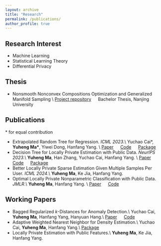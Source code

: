 ```yaml
---
layout: archive
title: "Research"
permalink: /publications/
author_profile: true
---
```



Research Interest
---

- Machine Learning 
- Statistical Learning Theory
- Differential Privacy


Thesis
---

- Nonsmooth Nonconvex Compositions Optimization and Generalized Manifold Sampling \\
[Project repository](https://github.com/Karlmyh/ManifoldSampling) &emsp;  Bachelor Thesis, Nanjing University


Publications
---
\* for equal contribution
- Extrapolated Random Tree for Regression. *ICML 2023*.\\
Yuchao Cai\*, **Yuheng Ma\***, Yiwei Dong, Hanfang Yang. \\
[Paper](https://proceedings.mlr.press/v202/cai23d.html) &emsp; [Code](https://github.com/Karlmyh/ERTR) &emsp; [Package](https://github.com/Karlmyh/ExtraTree) 
- Decision Tree for Locally Private Estimation with Public Data. *NeurIPS 2023*.\\
**Yuheng Ma**, Han Zhang, Yuchao Cai, Hanfang Yang. \\
[Paper](https://openreview.net/forum?id=F5FVsfCxt8) &emsp; [Code](https://github.com/Karlmyh/LPDT) &emsp; [Package](https://github.com/Karlmyh/LPDT)
- Better Locally Private Sparse Estimation Given Multiple Samples Per User. *ICML 2024*.\\
**Yuheng Ma**, Ke Jia, Hanfang Yang. 
- Optimal Locally Private Nonparametric Classification with Public Data. *JMLR*.\\
**Yuheng Ma**, Hanfang Yang. \\
[Paper](https://arxiv.org/abs/2311.11369) &emsp; [Code](https://github.com/Karlmyh/LPCT)


Working Papers
---


- Bagged Regularized $k$-Distances for Anomaly Detection.\\
Yuchao Cai, **Yuheng Ma**, Hanfang Yang, Hanyuan Hang.\\
[Paper](https://arxiv.org/abs/2312.01046) &emsp; [Code](https://github.com/Karlmyh/NNDAD)
- Adaptive Weighted Nearest Neighbor for Density Estimation.\\
Yuchao Cai, **Yuheng Ma**, Hanfang Yang.\\
[Package](https://github.com/Karlmyh/NNDensity) 
- Locally Private Estimation with Public Features.\\
**Yuheng Ma**, Ke Jia, Hanfang Yang. 








<!-- {% if author.googlescholar %}
  You can also find my articles on <u><a href="{{author.googlescholar}}">my Google Scholar profile</a>.</u>
{% endif %}

{% include base_path %}

{% for post in site.publications reversed %}
  {% include archive-single.html %}
{% endfor %} -->
